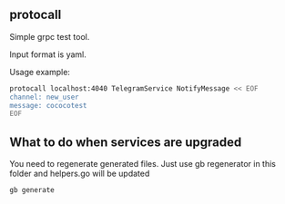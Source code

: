 ## protocall ##

Simple grpc test tool.

Input format is yaml.

Usage example:

```bash
protocall localhost:4040 TelegramService NotifyMessage << EOF 
channel: new_user
message: cococotest
EOF
```

## What to do when services are upgraded ##

You need to regenerate generated files. Just use gb regenerator in this folder and helpers.go will be updated

```bash
gb generate
```
